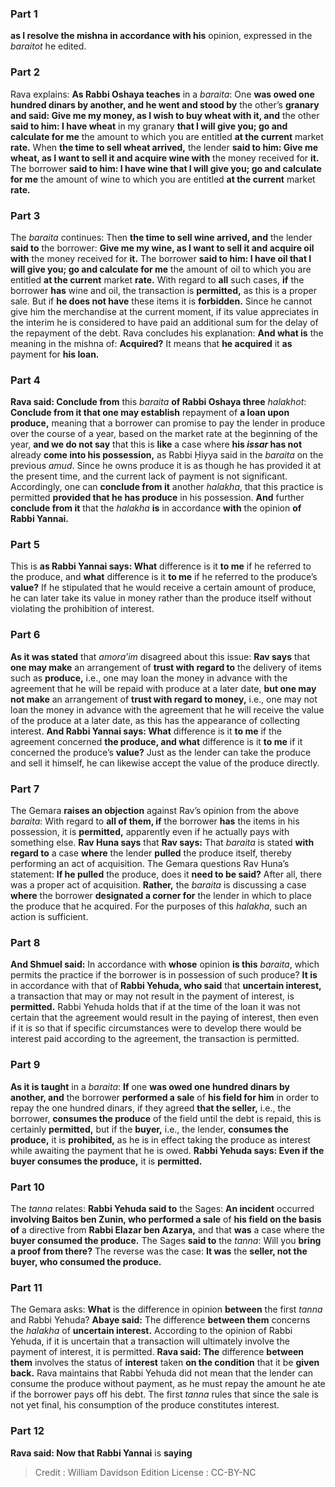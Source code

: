 
### Part 1
<b>as I resolve the mishna in accordance with his</b> opinion, expressed in the <i>baraitot</i> he edited.

### Part 2
Rava explains: <b>As Rabbi Oshaya teaches</b> in a <i>baraita</i>: One <b>was owed one hundred dinars by another, and he went and stood by</b> the other’s <b>granary and said: Give me my money, as I wish to buy wheat with it, and</b> the other <b>said to him: I have wheat</b> in my granary <b>that I will give you; go and calculate for me</b> the amount to which you are entitled <b>at the current</b> market <b>rate.</b> When <b>the time to sell wheat arrived,</b> the lender <b>said to him: Give me wheat, as I want to sell it and acquire wine with</b> the money received for <b>it.</b> The borrower <b>said to him: I have wine that I will give you; go and calculate for me</b> the amount of wine to which you are entitled <b>at the current</b> market <b>rate.</b>

### Part 3
The <i>baraita</i> continues: Then <b>the time to sell wine arrived, and</b> the lender <b>said to</b> the borrower: <b>Give me my wine, as I want to sell it and acquire oil with</b> the money received for <b>it.</b> The borrower <b>said to him: I have oil that I will give you; go and calculate for me</b> the amount of oil to which you are entitled <b>at the current</b> market <b>rate.</b> With regard to <b>all</b> such cases, <b>if</b> the borrower <b>has</b> wine and oil, the transaction is <b>permitted,</b> as this is a proper sale. But if <b>he does not have</b> these items it is <b>forbidden.</b> Since he cannot give him the merchandise at the current moment, if its value appreciates in the interim he is considered to have paid an additional sum for the delay of the repayment of the debt. Rava concludes his explanation: <b>And what is</b> the meaning in the mishna of: <b>Acquired?</b> It means that <b>he acquired</b> it <b>as</b> payment for <b>his loan.</b>

### Part 4
<b>Rava said: Conclude from</b> this <i>baraita</i> <b>of Rabbi Oshaya three</b> <i>halakhot</i>: <b>Conclude from it that one may establish</b> repayment of <b>a loan upon produce,</b> meaning that a borrower can promise to pay the lender in produce over the course of a year, based on the market rate at the beginning of the year, <b>and we do not say</b> that this is <b>like</b> a case where <b>his <i>issar</i> has not</b> already <b>come into his possession,</b> as Rabbi Ḥiyya said in the <i>baraita</i> on the previous <i>amud</i>. Since he owns produce it is as though he has provided it at the present time, and the current lack of payment is not significant. Accordingly, one can <b>conclude from it</b> another <i>halakha</i>, that this practice is permitted <b>provided that he has produce</b> in his possession. <b>And</b> further <b>conclude from it</b> that the <i>halakha</i> <b>is</b> in accordance <b>with</b> the opinion <b>of Rabbi Yannai.</b>

### Part 5
This is <b>as Rabbi Yannai says: What</b> difference is it <b>to me</b> if he referred to the produce, and <b>what</b> difference is it <b>to me</b> if he referred to the produce’s <b>value?</b> If he stipulated that he would receive a certain amount of produce, he can later take its value in money rather than the produce itself without violating the prohibition of interest.

### Part 6
<b>As it was stated</b> that <i>amora’im</i> disagreed about this issue: <b>Rav says</b> that <b>one may make</b> an arrangement of <b>trust with regard to</b> the delivery of items such as <b>produce,</b> i.e., one may loan the money in advance with the agreement that he will be repaid with produce at a later date, <b>but one may not make</b> an arrangement of <b>trust with regard to money,</b> i.e., one may not loan the money in advance with the agreement that he will receive the value of the produce at a later date, as this has the appearance of collecting interest. <b>And Rabbi Yannai says: What</b> difference is it <b>to me</b> if the agreement concerned <b>the produce, and what</b> difference is it <b>to me</b> if it concerned the produce’s <b>value?</b> Just as the lender can take the produce and sell it himself, he can likewise accept the value of the produce directly.

### Part 7
The Gemara <b>raises an objection</b> against Rav’s opinion from the above <i>baraita</i>: With regard to <b>all of them, if</b> the borrower <b>has</b> the items in his possession, it is <b>permitted,</b> apparently even if he actually pays with something else. <b>Rav Huna says</b> that <b>Rav says:</b> That <i>baraita</i> is stated <b>with regard to</b> a case <b>where</b> the lender <b>pulled</b> the produce itself, thereby performing an act of acquisition. The Gemara questions Rav Huna’s statement: <b>If he pulled</b> the produce, does it <b>need to be said?</b> After all, there was a proper act of acquisition. <b>Rather,</b> the <i>baraita</i> is discussing a case <b>where</b> the borrower <b>designated a corner for</b> the lender in which to place the produce that he acquired. For the purposes of this <i>halakha</i>, such an action is sufficient.

### Part 8
<b>And Shmuel said:</b> In accordance with <b>whose</b> opinion <b>is this</b> <i>baraita</i>, which permits the practice if the borrower is in possession of such produce? <b>It is</b> in accordance with that of <b>Rabbi Yehuda, who said</b> that <b>uncertain interest,</b> a transaction that may or may not result in the payment of interest, is <b>permitted.</b> Rabbi Yehuda holds that if at the time of the loan it was not certain that the agreement would result in the paying of interest, then even if it is so that if specific circumstances were to develop there would be interest paid according to the agreement, the transaction is permitted.

### Part 9
<b>As it is taught</b> in a <i>baraita</i>: <b>If</b> one <b>was owed one hundred dinars by another, and</b> the borrower <b>performed a sale</b> of <b>his field for him</b> in order to repay the one hundred dinars, if they agreed <b>that the seller,</b> i.e., the borrower, <b>consumes the produce</b> of the field until the debt is repaid, this is certainly <b>permitted,</b> but if the <b>buyer,</b> i.e., the lender, <b>consumes the produce,</b> it is <b>prohibited,</b> as he is in effect taking the produce as interest while awaiting the payment that he is owed. <b>Rabbi Yehuda says: Even if the buyer consumes the produce,</b> it is <b>permitted.</b>

### Part 10
The <i>tanna</i> relates: <b>Rabbi Yehuda said to</b> the Sages: <b>An incident</b> occurred <b>involving Baitos ben Zunin, who performed a sale</b> of <b>his field on the basis of</b> a directive from <b>Rabbi Elazar ben Azarya,</b> and that <b>was</b> a case where the <b>buyer consumed the produce.</b> The Sages <b>said to</b> the <i>tanna</i>: Will you <b>bring a proof from there?</b> The reverse was the case: <b>It was</b> the <b>seller, not the buyer, who consumed the produce.</b>

### Part 11
The Gemara asks: <b>What</b> is the difference in opinion <b>between</b> the first <i>tanna</i> and Rabbi Yehuda? <b>Abaye said:</b> The difference <b>between them</b> concerns the <i>halakha</i> of <b>uncertain interest.</b> According to the opinion of Rabbi Yehuda, if it is uncertain that a transaction will ultimately involve the payment of interest, it is permitted. <b>Rava said: The</b> difference <b>between them</b> involves the status of <b>interest</b> taken <b>on the condition</b> that it be <b>given back.</b> Rava maintains that Rabbi Yehuda did not mean that the lender can consume the produce without payment, as he must repay the amount he ate if the borrower pays off his debt. The first <i>tanna</i> rules that since the sale is not yet final, his consumption of the produce constitutes interest.

### Part 12
<b>Rava said: Now that Rabbi Yannai</b> is <b>saying</b>

>Credit : William Davidson Edition
>License : CC-BY-NC